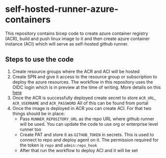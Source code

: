 # self-hosted-runner-azure-containers
This repository contains bicep code to create azure container registry (ACR), build and push linux image to it and then create azure container instance (ACI) which will serve as self-hosted github runner.

## Steps to use the code
1. Create resource groups where the ACR and ACI will be hosted
2. Create SPN and give it access to the resource group or subscription to deploy the azure resources. The workflow in this repository uses the OIDC login which is in preview at the time of writing. More details on this [here](https://docs.github.com/en/actions/deployment/security-hardening-your-deployments/configuring-openid-connect-in-azure)
3. Once the ACR is successfully deployed create secret to store `ACR_URL`, `ACR_USERNAME` and `ACR_PASSWORD` All of this can be found from portal
4. Once the image is deployed in ACR you can create ACI. For that two things should be in place:
   - Pass `RUNNER_REPOSITORY_URL` as the repo URL where github runner will be used. You can update the code to use org or enterprise level runner too
   - Create PAT and store it as `GITHUB_TOKEN` in secrets. This is used to connect to repo and deploy agent on it. The permission required for the token is `repo` and `admin:repo_hook`
   - After that run the workflow to deploy ACI and it will be set
